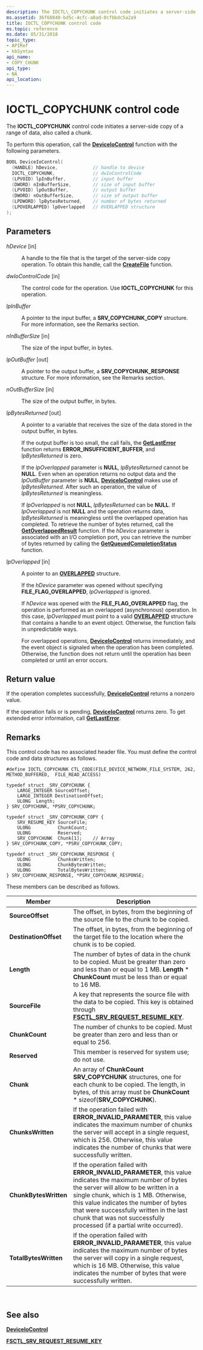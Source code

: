```yaml
---
description: The IOCTL\_COPYCHUNK control code initiates a server-side copy of a range of data, also called a chunk.
ms.assetid: 36f68840-bd5c-4cfc-a8ad-0cfbbdc5a2a9
title: IOCTL_COPYCHUNK control code
ms.topic: reference
ms.date: 05/31/2018
topic_type: 
- APIRef
- kbSyntax
api_name: 
- COPY_CHUNK
api_type: 
- NA
api_location: 
---
```


# IOCTL\_COPYCHUNK control code

The **IOCTL\_COPYCHUNK** control code initiates a server-side copy of a range of data, also called a chunk.

To perform this operation, call the [**DeviceIoControl**](/windows/win32/api/ioapiset/nf-ioapiset-deviceiocontrol) function with the following parameters.


```C++
BOOL DeviceIoControl(
  (HANDLE) hDevice,             // handle to device
  IOCTL_COPYCHUNK,              // dwIoControlCode
  (LPVOID) lpInBuffer,          // input buffer
  (DWORD) nInBufferSize,        // size of input buffer
  (LPVOID) lpOutBuffer,         // output buffer
  (DWORD) nOutBufferSize,       // size of output buffer
  (LPDWORD) lpBytesReturned,    // number of bytes returned
  (LPOVERLAPPED) lpOverlapped   // OVERLAPPED structure
);
```



## Parameters

<dl> <dt>

*hDevice* \[in\]
</dt> <dd>

A handle to the file that is the target of the server-side copy operation. To obtain this handle, call the [**CreateFile**](/windows/win32/api/fileapi/nf-fileapi-createfilea) function.

</dd> <dt>

*dwIoControlCode* \[in\]
</dt> <dd>

The control code for the operation. Use **IOCTL\_COPYCHUNK** for this operation.

</dd> <dt>

*lpInBuffer* 
</dt> <dd>

A pointer to the input buffer, a **SRV\_COPYCHUNK\_COPY** structure. For more information, see the Remarks section.

</dd> <dt>

*nInBufferSize* \[in\]
</dt> <dd>

The size of the input buffer, in bytes.

</dd> <dt>

*lpOutBuffer* \[out\]
</dt> <dd>

A pointer to the output buffer, a **SRV\_COPYCHUNK\_RESPONSE** structure. For more information, see the Remarks section.

</dd> <dt>

*nOutBufferSize* \[in\]
</dt> <dd>

The size of the output buffer, in bytes.

</dd> <dt>

*lpBytesReturned* \[out\]
</dt> <dd>

A pointer to a variable that receives the size of the data stored in the output buffer, in bytes.

If the output buffer is too small, the call fails, the [**GetLastError**](/windows/win32/api/errhandlingapi/nf-errhandlingapi-getlasterror) function returns **ERROR\_INSUFFICIENT\_BUFFER**, and *lpBytesReturned* is zero.

If the *lpOverlapped* parameter is **NULL**, *lpBytesReturned* cannot be **NULL**. Even when an operation returns no output data and the *lpOutBuffer* parameter is **NULL**, [**DeviceIoControl**](/windows/win32/api/ioapiset/nf-ioapiset-deviceiocontrol) makes use of *lpBytesReturned*. After such an operation, the value of *lpBytesReturned* is meaningless.

If *lpOverlapped* is not **NULL**, *lpBytesReturned* can be **NULL**. If *lpOverlapped* is not **NULL** and the operation returns data, *lpBytesReturned* is meaningless until the overlapped operation has completed. To retrieve the number of bytes returned, call the [**GetOverlappedResult**](/windows/win32/api/ioapiset/nf-ioapiset-getoverlappedresult) function. If the *hDevice* parameter is associated with an I/O completion port, you can retrieve the number of bytes returned by calling the [**GetQueuedCompletionStatus**](/windows/win32/api/ioapiset/nf-ioapiset-getqueuedcompletionstatus) function.

</dd> <dt>

*lpOverlapped* \[in\]
</dt> <dd>

A pointer to an [**OVERLAPPED**](/windows/win32/api/minwinbase/ns-minwinbase-overlapped) structure.

If the *hDevice* parameter was opened without specifying **FILE\_FLAG\_OVERLAPPED**, *lpOverlapped* is ignored.

If *hDevice* was opened with the **FILE\_FLAG\_OVERLAPPED** flag, the operation is performed as an overlapped (asynchronous) operation. In this case, *lpOverlapped* must point to a valid [**OVERLAPPED**](/windows/win32/api/minwinbase/ns-minwinbase-overlapped) structure that contains a handle to an event object. Otherwise, the function fails in unpredictable ways.

For overlapped operations, [**DeviceIoControl**](/windows/win32/api/ioapiset/nf-ioapiset-deviceiocontrol) returns immediately, and the event object is signaled when the operation has been completed. Otherwise, the function does not return until the operation has been completed or until an error occurs.

</dd> </dl>

## Return value

If the operation completes successfully, [**DeviceIoControl**](/windows/win32/api/ioapiset/nf-ioapiset-deviceiocontrol) returns a nonzero value.

If the operation fails or is pending, [**DeviceIoControl**](/windows/win32/api/ioapiset/nf-ioapiset-deviceiocontrol) returns zero. To get extended error information, call [**GetLastError**](/windows/win32/api/errhandlingapi/nf-errhandlingapi-getlasterror).

## Remarks

This control code has no associated header file. You must define the control code and data structures as follows.

``` syntax
#define IOCTL_COPYCHUNK CTL_CODE(FILE_DEVICE_NETWORK_FILE_SYSTEM, 262, METHOD_BUFFERED,  FILE_READ_ACCESS)

typedef struct _SRV_COPYCHUNK {
    LARGE_INTEGER SourceOffset;
    LARGE_INTEGER DestinationOffset;
    ULONG  Length;
} SRV_COPYCHUNK, *PSRV_COPYCHUNK;

typedef struct _SRV_COPYCHUNK_COPY {
    SRV_RESUME_KEY SourceFile;
    ULONG          ChunkCount;
    ULONG          Reserved;
    SRV_COPYCHUNK  Chunk[1];    // Array
} SRV_COPYCHUNK_COPY, *PSRV_COPYCHUNK_COPY;

typedef struct _SRV_COPYCHUNK_RESPONSE {
    ULONG          ChunksWritten;
    ULONG          ChunkBytesWritten;
    ULONG          TotalBytesWritten;
} SRV_COPYCHUNK_RESPONSE, *PSRV_COPYCHUNK_RESPONSE;
```

These members can be described as follows.



| Member                                                                                                                                       | Description                                                                                                                                                                                                                                                                                                                                                           |
|----------------------------------------------------------------------------------------------------------------------------------------------|-----------------------------------------------------------------------------------------------------------------------------------------------------------------------------------------------------------------------------------------------------------------------------------------------------------------------------------------------------------------------|
| <span id="SourceOffset"></span><span id="sourceoffset"></span><span id="SOURCEOFFSET"></span>**SourceOffset**<br/>                     | The offset, in bytes, from the beginning of the source file to the chunk to be copied.<br/>                                                                                                                                                                                                                                                                     |
| <span id="DestinationOffset"></span><span id="destinationoffset"></span><span id="DESTINATIONOFFSET"></span>**DestinationOffset**<br/> | The offset, in bytes, from the beginning of the target file to the location where the chunk is to be copied.<br/>                                                                                                                                                                                                                                               |
| <span id="Length"></span><span id="length"></span><span id="LENGTH"></span>**Length**<br/>                                             | The number of bytes of data in the chunk to be copied. Must be greater than zero and less than or equal to 1 MB. **Length** \* **ChunkCount** must be less than or equal to 16 MB.<br/>                                                                                                                                                                         |
| <span id="SourceFile"></span><span id="sourcefile"></span><span id="SOURCEFILE"></span>**SourceFile**<br/>                             | A key that represents the source file with the data to be copied. This key is obtained through [**FSCTL\_SRV\_REQUEST\_RESUME\_KEY**](fsctl-srv-request-resume-key.md).<br/>                                                                                                                                                                                   |
| <span id="ChunkCount"></span><span id="chunkcount"></span><span id="CHUNKCOUNT"></span>**ChunkCount**<br/>                             | The number of chunks to be copied. Must be greater than zero and less than or equal to 256.<br/>                                                                                                                                                                                                                                                                |
| <span id="Reserved"></span><span id="reserved"></span><span id="RESERVED"></span>**Reserved**<br/>                                     | This member is reserved for system use; do not use.<br/>                                                                                                                                                                                                                                                                                                        |
| <span id="Chunk"></span><span id="chunk"></span><span id="CHUNK"></span>**Chunk**<br/>                                                 | An array of **ChunkCount** **SRV\_COPYCHUNK** structures, one for each chunk to be copied. The length, in bytes, of this array must be **ChunkCount** \* sizeof(**SRV\_COPYCHUNK**).<br/>                                                                                                                                                                       |
| <span id="ChunksWritten"></span><span id="chunkswritten"></span><span id="CHUNKSWRITTEN"></span>**ChunksWritten**<br/>                 | If the operation failed with **ERROR\_INVALID\_PARAMETER**, this value indicates the maximum number of chunks the server will accept in a single request, which is 256. Otherwise, this value indicates the number of chunks that were successfully written.<br/>                                                                                               |
| <span id="ChunkBytesWritten"></span><span id="chunkbyteswritten"></span><span id="CHUNKBYTESWRITTEN"></span>**ChunkBytesWritten**<br/> | If the operation failed with **ERROR\_INVALID\_PARAMETER**, this value indicates the maximum number of bytes the server will allow to be written in a single chunk, which is 1 MB. Otherwise, this value indicates the number of bytes that were successfully written in the last chunk that was not successfully processed (if a partial write occurred).<br/> |
| <span id="TotalBytesWritten"></span><span id="totalbyteswritten"></span><span id="TOTALBYTESWRITTEN"></span>**TotalBytesWritten**<br/> | If the operation failed with **ERROR\_INVALID\_PARAMETER**, this value indicates the maximum number of bytes the server will copy in a single request, which is 16 MB. Otherwise, this value indicates the number of bytes that were successfully written.<br/>                                                                                                 |



 

## See also

<dl> <dt>

[**DeviceIoControl**](/windows/win32/api/ioapiset/nf-ioapiset-deviceiocontrol)
</dt> <dt>

[**FSCTL\_SRV\_REQUEST\_RESUME\_KEY**](fsctl-srv-request-resume-key.md)
</dt> </dl>

 

 
